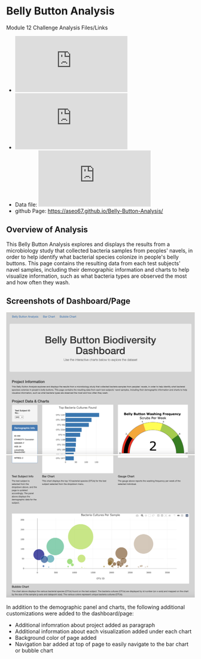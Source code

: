 # Belly Button Analysis
Module 12 Challenge Analysis Files/Links
- ![index.html](https://github.com/aseo67/Belly-Button-Analysis/blob/main/index.html)
- ![charts.js](https://github.com/aseo67/Belly-Button-Analysis/blob/main/js/charts.js)
- Data file: ![samples.json](https://github.com/aseo67/Belly-Button-Analysis/blob/main/samples.json)
- github Page: https://aseo67.github.io/Belly-Button-Analysis/

## Overview of Analysis
This Belly Button Analysis explores and displays the results from a microbiology study that collected bacteria samples from peoples' navels, in order to help identify what bacterial species colonize in people's belly buttons. This page contains the resulting data from each test subjects' navel samples, including their demographic information and charts to help visualize information, such as what bacteria types are observed the most and how often they wash.

## Screenshots of Dashboard/Page
![Screenshot](https://github.com/aseo67/Belly-Button-Analysis/blob/main/Screenshot_Customized_Top.png)
![Screenshot](https://github.com/aseo67/Belly-Button-Analysis/blob/main/Screenshot_Customized_Bot.png)

In addition to the demographic panel and charts, the following additional customizations were added to the dashboard/page:
- Additional infomration about project added as paragraph
- Additional information about each visualization added under each chart
- Background color of page added
- Navigation bar added at top of page to easily navigate to the bar chart or bubble chart

